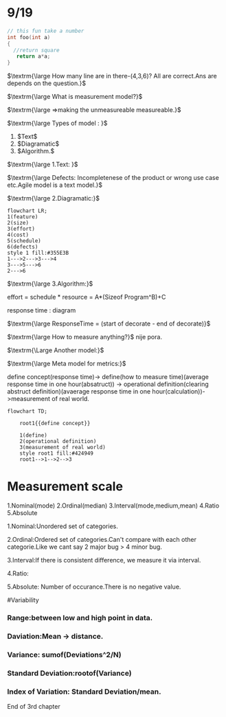 # 9/19
```C++
// this fun take a number
int foo(int a)
{
  //return square
   return a*a;
}
```

$\textrm{\large How many line are in there-(4,3,6)? All are correct.Ans are depends on the question.}$

$\textrm{\large What is measurement model?}$

$\textrm{\large =>making the unmeasureable measureable.}$

$\textrm{\large Types of model : }$
<ol>
  <li>$Text$</li>
  <li>$Diagramatic$</li>
  <li>$Algorithm.$</li>
</ol>

$\textrm{\large 1.Text: }$

$\textrm{\large Defects: Incompletenese of the product or wrong use case etc.Agile model is a text model.}$


$\textrm{\large 2.Diagramatic:}$
```mermaid
flowchart LR;
1(feature)
2(size)
3(effort)
4(cost)
5(schedule)
6(defects)
style 1 fill:#355E3B
1--->2--->3--->4
3--->5--->6
2--->6
```
$\textrm{\large 3.Algorithm:}$

effort = schedule * resource
       = A*(Sizeof Program^B)+C

response time : diagram

$\textrm{\large ResponseTime = (start of decorate - end of decorate)}$

$\textrm{\large How to measure anything?}$ nije pora.

$\textrm{\Large Another model:}$

$\textrm{\large Meta model for metrics:}$

define concept(response time)-> define(how to measure time)(average response time in one hour(absatruct)) -> operational definition(clearing abstruct definition)(avaerage response time in one hour(calculation))->measurement of real world.
```mermaid
flowchart TD;

    root1{{define concept}}

    1(define)
    2(operational definition)
    3(measurement of real world)
    style root1 fill:#424949
    root1-->1-->2-->3
```





# Measurement scale
1.Nominal(mode)
2.Ordinal(median)
3.Interval(mode,medium,mean)
4.Ratio
5.Absolute

1.Nominal:Unordered set of categories.


2.Ordinal:Ordered set of categories.Can't compare with each other categorie.Like we cant say 2 major bug > 4 minor bug.


3.Interval:If there is consistent difference, we measure it via interval.


4.Ratio:

5.Absolute: Number of occurance.There is no negative value.




#Variability

### Range:between low and high point in data.

### Daviation:Mean -> distance.

### Variance: sumof(Deviations^2/N)


### Standard Deviation:rootof(Variance)

### Index of Variation: Standard Deviation/mean.


End of 3rd chapter


